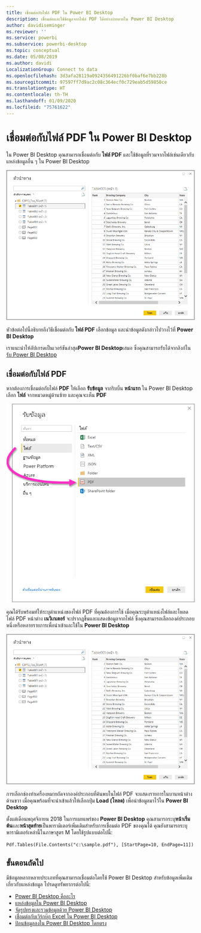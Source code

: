 ```yaml
---
title: เชื่อมต่อกับไฟล์ PDF ใน Power BI Desktop
description: เชื่อมต่อและใช้ข้อมูลจากไฟล์ PDF ได้อย่างง่ายดายใน Power BI Desktop
author: davidiseminger
ms.reviewer: ''
ms.service: powerbi
ms.subservice: powerbi-desktop
ms.topic: conceptual
ms.date: 05/08/2019
ms.author: davidi
LocalizationGroup: Connect to data
ms.openlocfilehash: 3d3afa28119a0924356491226bf0baf6e7bb228b
ms.sourcegitcommit: 97597ff7d9ac2c08c364ecf0c729eab5d59850ce
ms.translationtype: HT
ms.contentlocale: th-TH
ms.lasthandoff: 01/09/2020
ms.locfileid: "75761622"
---
```

# <a name="connect-to-pdf-files-in-power-bi-desktop"></a>เชื่อมต่อกับไฟล์ PDF ใน Power BI Desktop
ใน Power BI Desktop คุณสามารถเชื่อมต่อกับ **ไฟล์ PDF** และใช้ข้อมูลที่รวมจากไฟล์เช่นเดียวกับแหล่งข้อมูลอื่น ๆ ใน Power BI Desktop

![เชื่อมต่อกับข้อมูลในไฟล์ PDF](media/desktop-connect-pdf/connect-pdf-04.png)

หัวข้อต่อไปนี้อธิบายถึงวิธีเชื่อมต่อกับ **ไฟล์ PDF** เลือกข้อมูล และนำข้อมูลดังกล่าวไปวางไว้ที่ **Power BI Desktop**

เราแนะนำให้อัปเกรดเป็นเวอร์ชันล่าสุด**Power BI Desktop**เสมอ ซึ่งคุณสามารถรับได้จากลิงก์ใน[รับ Power BI Desktop](desktop-get-the-desktop.md) 

## <a name="connect-to-a-pdf-file"></a>เชื่อมต่อกับไฟล์ PDF
หากต้องการเชื่อมต่อกับไฟล์ **PDF** ให้เลือก **รับข้อมูล** จากริบบิ้น **หน้าแรก** ใน Power BI Desktop เลือก **ไฟล์** จากหมวดหมู่ด้านซ้าย และคุณจะเห็น **PDF**

![เลือก PDF จาก Get Data(รับข้อมูล)](media/desktop-connect-pdf/connect-pdf-01.png)

คุณได้รับพร้อมท์ให้ระบุตำแหน่งของไฟล์ PDF ที่คุณต้องการใช้ เมื่อคุณระบุตำแหน่งไฟล์และโหลดไฟล์ PDF หน้าต่าง **เนวิเกเตอร์** จะปรากฏขึ้นและแสดงข้อมูลจากไฟล์ ซึ่งคุณสามารถเลือกองค์ประกอบหนึ่งหรือหลายรายการเพื่อนำเข้าและใช้ใน **Power BI Desktop**

![เชื่อมต่อกับข้อมูลในไฟล์ PDF](media/desktop-connect-pdf/connect-pdf-04.png)

การเลือกช่องทำเครื่องหมายถัดจากองค์ประกอบที่ค้นพบในไฟล์ PDF จะแสดงรายการในบานหน้าต่างด้านขวา เมื่อคุณพร้อมที่จะนำเข้าแล้วให้เลือกปุ่ม **Load (โหลด)** เพื่อนำข้อมูลมาไว้ใน **Power BI Desktop**

ตั้งแต่เดือนพฤศจิกายน 2018 ในการเผยแพร่ของ **Power BI Desktop** คุณสามารถระบุ**หน้าเริ่มต้น**และ**หน้าสุดท้าย**เป็นพารามิเตอร์เพิ่มเติมสำหรับการเชื่อมต่อ PDF ของคุณได้ คุณยังสามารถระบุพารามิเตอร์เหล่านี้ในภาษาสูตร M โดยใช้รูปแบบต่อไปนี้:

`Pdf.Tables(File.Contents("c:\sample.pdf"), [StartPage=10, EndPage=11])`


## <a name="next-steps"></a>ขั้นตอนถัดไป
มีข้อมูลหลากหลายประเภทที่คุณสามารถเชื่อมต่อโดยใช้ Power BI Desktop สำหรับข้อมูลเพิ่มเติมเกี่ยวกับแหล่งข้อมูล โปรดดูทรัพยากรต่อไปนี้:

* [Power BI Desktop คืออะไร](desktop-what-is-desktop.md)
* [แหล่งข้อมูลใน Power BI Desktop](desktop-data-sources.md)
* [จัดรูปทรงและรวมข้อมูลด้วย Power BI Desktop](desktop-shape-and-combine-data.md)
* [เชื่อมต่อกับเวิร์กบุ๊ก Excel ใน Power BI Desktop](desktop-connect-excel.md)   
* [ป้อนข้อมูลลงใน Power BI Desktop โดยตรง](desktop-enter-data-directly-into-desktop.md)   

